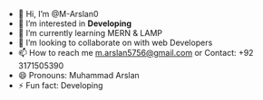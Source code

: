 - 👋 Hi, I’m @M-Arslan0
- 👀 I’m interested in **Developing**
- 🌱 I’m currently learning MERN & LAMP
- 💞️ I’m looking to collaborate on with web Developers
- 📫 How to reach me m.arslan5756@gmail.com or Contact: +92 3171505390
- 😄 Pronouns: Muhammad Arslan
- ⚡ Fun fact: Developing

<!---
M-Arslan0/M-Arslan0 is a ✨ special ✨ repository because its `README.md` (this file) appears on your GitHub profile.
You can click the Preview link to take a look at your changes.
--->
